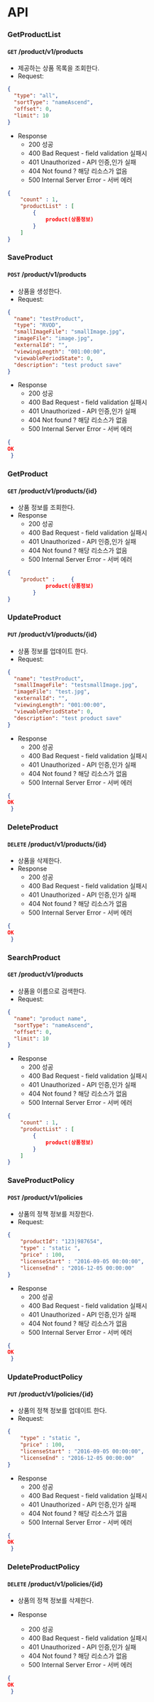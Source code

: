 # API

### GetProductList
#### `GET` /product/v1/products
- 제공하는 상품 목록을 조회한다.
- Request:
```json
{
  "type": "all",
  "sortType": "nameAscend",
  "offset": 0,
  "limit": 10
}
```
- Response
  - 200 성공
  - 400 Bad Request - field validation 실패시
  - 401 Unauthorized - API 인증,인가 실패
  - 404 Not found ? 해당 리소스가 없음
  - 500 Internal Server Error - 서버 에러

```json
{
	"count" : 1, 
	"productList" : [
		{
			product(상품정보)
		}
	]
}
```

### SaveProduct
#### `POST` /product/v1/products
-  상품을 생성한다.
- Request:
```json
{
  "name": "testProduct",
  "type": "RVOD",
  "smallImageFile": "smallImage.jpg",
  "imageFile": "image.jpg",
  "externalId": "",
  "viewingLength": "001:00:00",
  "viewablePeriodState": 0,
  "description": "test product save"
}
```
- Response
  - 200 성공
  - 400 Bad Request - field validation 실패시
  - 401 Unauthorized - API 인증,인가 실패
  - 404 Not found ? 해당 리소스가 없음
  - 500 Internal Server Error - 서버 에러
```json
{
OK
 }
```

### GetProduct
#### `GET` /product/v1/products/{id}
- 상품 정보를 조회한다.
- Response
  - 200 성공
  - 400 Bad Request - field validation 실패시
  - 401 Unauthorized - API 인증,인가 실패
  - 404 Not found ? 해당 리소스가 없음
  - 500 Internal Server Error - 서버 에러
```json
{
	"product" :		{
			product(상품정보)
		}
}
```

### UpdateProduct
#### `PUT` /product/v1/products/{id}
- 상품 정보를 업데이트 한다.
- Request:
```json
{
  "name": "testProduct",
  "smallImageFile": "testsmallImage.jpg",
  "imageFile": "test.jpg",
  "externalId": "",
  "viewingLength": "001:00:00",
  "viewablePeriodState": 0,
  "description": "test product save"
}
```
- Response
  - 200 성공
  - 400 Bad Request - field validation 실패시
  - 401 Unauthorized - API 인증,인가 실패
  - 404 Not found ? 해당 리소스가 없음
  - 500 Internal Server Error - 서버 에러
```json
{
OK
 }
```

### DeleteProduct
#### `DELETE` /product/v1/products/{id}
- 상품을 삭제한다.
- Response
  - 200 성공
  - 400 Bad Request - field validation 실패시
  - 401 Unauthorized - API 인증,인가 실패
  - 404 Not found ? 해당 리소스가 없음
  - 500 Internal Server Error - 서버 에러
```json
{
OK
 }
```

### SearchProduct
#### `GET` /product/v1/products
- 상품을 이름으로 검색한다.
- Request:
```json
{
  "name": "product name",
  "sortType": "nameAscend",
  "offset": 0,
  "limit": 10
}
```
- Response
  - 200 성공
  - 400 Bad Request - field validation 실패시
  - 401 Unauthorized - API 인증,인가 실패
  - 404 Not found ? 해당 리소스가 없음
  - 500 Internal Server Error - 서버 에러
```json
{
	"count" : 1, 
	"productList" : [
		{
			product(상품정보)
		}
	]
}
```

### SaveProductPolicy 
#### `POST` /product/v1/policies
- 상품의 정책 정보를 저장한다.
- Request:
```json
{
	"productId": "123|987654",
	"type" : "static ", 
	"price" : 100, 
	"licenseStart" : "2016-09-05 00:00:00", 
	"licenseEnd" : "2016-12-05 00:00:00"
}
```
- Response
  - 200 성공
  - 400 Bad Request - field validation 실패시
  - 401 Unauthorized - API 인증,인가 실패
  - 404 Not found ? 해당 리소스가 없음
  - 500 Internal Server Error - 서버 에러
```json
{
OK
 }
```

### UpdateProductPolicy 
#### `PUT` /product/v1/policies/{id}
- 상품의 정책 정보를 업데이트 한다.
- Request:
```json
{
	"type" : "static ", 
	"price" : 100, 
	"licenseStart" : "2016-09-05 00:00:00", 
	"licenseEnd" : "2016-12-05 00:00:00"
}
```
- Response
  - 200 성공
  - 400 Bad Request - field validation 실패시
  - 401 Unauthorized - API 인증,인가 실패
  - 404 Not found ? 해당 리소스가 없음
  - 500 Internal Server Error - 서버 에러
```json
{
OK
 }
```

### DeleteProductPolicy 
#### `DELETE` /product/v1/policies/{id}
- 상품의 정책 정보를 삭제한다.

- Response
  - 200 성공
  - 400 Bad Request - field validation 실패시
  - 401 Unauthorized - API 인증,인가 실패
  - 404 Not found ? 해당 리소스가 없음
  - 500 Internal Server Error - 서버 에러
```json
{
OK
 }
```
